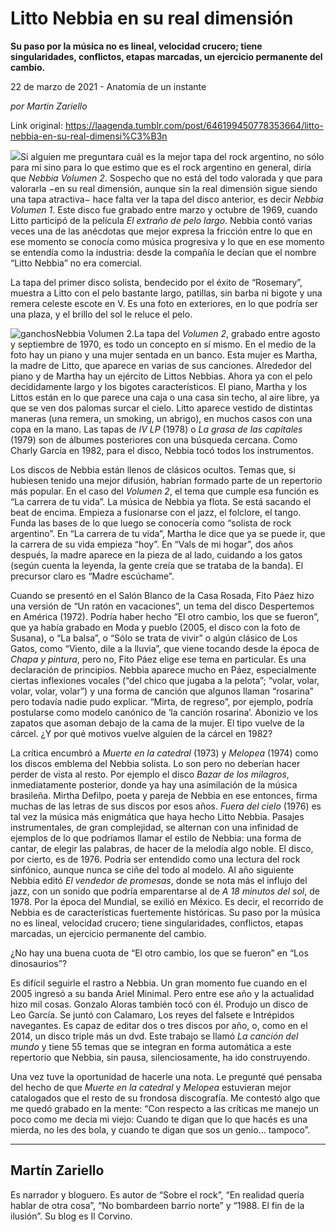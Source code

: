 # Litto Nebbia en su real dimensión

**Su paso por la música no es lineal, velocidad crucero; tiene singularidades, conflictos, etapas marcadas, un ejercicio permanente del cambio.**

22 de marzo de 2021 - Anatomía de un instante

_por Martin Zariello_

Link original: https://laagenda.tumblr.com/post/646199450778353664/litto-nebbia-en-su-real-dimensi%C3%B3n

![](https://64.media.tumblr.com/b21e7d4769d315562a23557072c4f9bd/1f117eb65cb0563e-d4/s500x750/555324937657b9e3e3578efe583650ef6bd3343e.jpg)Si alguien me preguntara cuál es la mejor tapa del rock argentino, no sólo para mí sino para lo que estimo que es el rock argentino en general, diría que *Nebbia Volumen 2*. Sospecho que no está del todo valorada y que para valorarla −en su real dimensión, aunque sin la real dimensión sigue siendo una tapa atractiva− hace falta ver la tapa del disco anterior, es decir *Nebbia Volumen 1*. Este disco fue grabado entre marzo y octubre de 1969, cuando Litto participó de la película *El extraño de pelo largo*. Nebbia contó varias veces una de las anécdotas que mejor expresa la fricción entre lo que en ese momento se conocía como música progresiva y lo que en ese momento se entendía como la industria: desde la compañía le decían que el nombre “Litto Nebbia” no era comercial. 

La tapa del primer disco solista, bendecido por el éxito de “Rosemary”, muestra a Litto con el pelo bastante largo, patillas, sin barba ni bigote y una remera celeste escote en V. Es una foto en exteriores, en lo que podría ser una plaza, y el brillo del sol le reluce el pelo.

![ganchos](https://64.media.tumblr.com/b21e7d4769d315562a23557072c4f9bd/1f117eb65cb0563e-d4/s500x750/555324937657b9e3e3578efe583650ef6bd3343e.jpg)Nebbia Volumen 2.La tapa del *Volumen 2*, grabado entre agosto y septiembre de 1970, es todo un concepto en sí mismo. En el medio de la foto hay un piano y una mujer sentada en un banco. Esta mujer es Martha, la madre de Litto, que aparece en varias de sus canciones. Alrededor del piano y de Martha hay un ejército de Littos Nebbias. Ahora ya con el pelo decididamente largo y los bigotes característicos. El piano, Martha y los Littos están en lo que parece una caja o una casa sin techo, al aire libre, ya que se ven dos palomas surcar el cielo. Litto aparece vestido de distintas maneras (una remera, un smoking, un abrigo), en muchos casos con una copa en la mano. Las tapas de *IV LP* (1978) o *La grasa de las capitales* (1979) son de álbumes posteriores con una búsqueda cercana. Como Charly García en 1982, para el disco, Nebbia tocó todos los instrumentos.  

Los discos de Nebbia están llenos de clásicos ocultos. Temas que, si hubiesen tenido una mejor difusión, habrían formado parte de un repertorio más popular. En el caso del *Volumen 2*, el tema que cumple esa función es “La carrera de tu vida”. La música de Nebbia ya flota. Se está sacando el beat de encima. Empieza a fusionarse con el jazz, el folclore, el tango. Funda las bases de lo que luego se conocería como “solista de rock argentino”. En “La carrera de tu vida”, Martha le dice que ya se puede ir, que la carrera de su vida empieza “hoy”. En “Vals de mi hogar”, dos años después, la madre aparece en la pieza de al lado, cuidando a los gatos (según cuenta la leyenda, la gente creía que se trataba de la banda). El precursor claro es “Madre escúchame”. 

Cuando se presentó en el Salón Blanco de la Casa Rosada, Fito Páez hizo una versión de “Un ratón en vacaciones”, un tema del disco Despertemos en América (1972). Podría haber hecho “El otro cambio, los que se fueron”, que ya había grabado en Moda y pueblo (2005, el disco con la foto de Susana), o “La balsa”, o “Sólo se trata de vivir” o algún clásico de Los Gatos, como “Viento, dile a la lluvia”, que viene tocando desde la época de *Chapa y pintura*, pero no, Fito Páez elige ese tema en particular. Es una declaración de principios. Nebbia aparece mucho en Páez, especialmente ciertas inflexiones vocales (“del chico que jugaba a la pelota”; “volar, volar, volar, volar, volar”) y una forma de canción que algunos llaman “rosarina” pero todavía nadie pudo explicar. “Mirta, de regreso”, por ejemplo, podría postularse como modelo canónico de ‘la canción rosarina’. Abonizio ve los zapatos que asoman debajo de la cama de la mujer. El tipo vuelve de la cárcel. ¿Y por qué motivos vuelve alguien de la cárcel en 1982?   

La crítica encumbró a *Muerte en la catedral* (1973) y *Melopea* (1974) como los discos emblema del Nebbia solista. Lo son pero no deberían hacer perder de vista al resto. Por ejemplo el disco *Bazar de los milagros*, inmediatamente posterior, donde ya hay una asimilación de la música brasileña. Mirtha Defilpo, poeta y pareja de Nebbia en ese entonces, firma muchas de las letras de sus discos por esos años. *Fuera del cielo* (1976) es tal vez la música más enigmática que haya hecho Litto Nebbia. Pasajes instrumentales, de gran complejidad, se alternan con una infinidad de ejemplos de lo que podríamos llamar el estilo de Nebbia: una forma de cantar, de elegir las palabras, de hacer de la melodía algo noble. El disco, por cierto, es de 1976. Podría ser entendido como una lectura del rock sinfónico, aunque nunca se ciñe del todo al modelo. Al año siguiente Nebbia editó *El vendedor de promesas*, donde se nota más el influjo del jazz, con un sonido que podría emparentarse al de *A 18 minutos del sol*, de 1978. Por la época del Mundial, se exilió en México. Es decir, el recorrido de Nebbia es de características fuertemente históricas. Su paso por la música no es lineal, velocidad crucero; tiene singularidades, conflictos, etapas marcadas, un ejercicio permanente del cambio.     

¿No hay una buena cuota de “El otro cambio, los que se fueron” en “Los dinosaurios”? 

Es difícil seguirle el rastro a Nebbia. Un gran momento fue cuando en el 2005 ingresó a su banda Ariel Minimal. Pero entre ese año y la actualidad hizo mil cosas. Gonzalo Aloras también tocó con él. Produjo un disco de Leo García. Se juntó con Calamaro, Los reyes del falsete e Intrépidos navegantes. Es capaz de editar dos o tres discos por año, o, como en el 2014, un disco triple más un dvd. Este trabajo se llamó *La canción del mundo* y tiene 55 temas que se integran en forma automática a este repertorio que Nebbia, sin pausa, silenciosamente, ha ido construyendo. 

Una vez tuve la oportunidad de hacerle una nota. Le pregunté qué pensaba del hecho de que *Muerte en la catedral* y *Melopea* estuvieran mejor catalogados que el resto de su frondosa discografía. Me contestó algo que me quedó grabado en la mente: “Con respecto a las críticas me manejo un poco como me decía mi viejo: Cuando te digan que lo que hacés es una mierda, no les des bola, y cuando te digan que sos un genio… tampoco”. 



---

 Martín Zariello
----------------

 Es narrador y bloguero. Es autor de “Sobre el rock”, “En realidad quería hablar de otra cosa”, “No bombardeen barrio norte” y “1988. El fin de la ilusión”. Su blog es Il Corvino.


